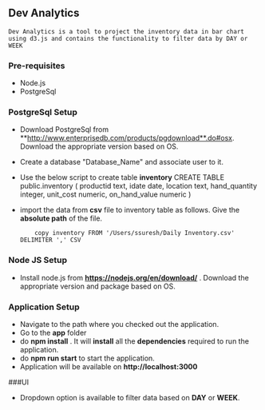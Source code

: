 ## Dev Analytics
    
    Dev Analytics is a tool to project the inventory data in bar chart using d3.js and contains the functionality to filter data by DAY or WEEK
    
### Pre-requisites
  
  * Node.js
  * PostgreSql

### PostgreSql Setup

  * Download PostgreSql from **http://www.enterprisedb.com/products/pgdownload**.do#osx. Download the appropriate version based on OS.
  * Create a database "Database_Name" and associate user to it.
  * Use the below script to create table **inventory**
            CREATE TABLE public.inventory
            (
              productid text,
              idate date,
              location text,
              hand_quantity integer,
              unit_cost numeric,
              on_hand_value numeric
            )
  * import the data from **csv** file to inventory table as follows. Give the **absolute path** of the file.
    
            copy inventory FROM '/Users/ssuresh/Daily Inventory.csv' DELIMITER ',' CSV

### Node JS Setup
  
  * Install node.js from **https://nodejs.org/en/download/** . Download the appropriate version and package based on OS.
  
### Application Setup

  * Navigate to the path where you checked out the application.
  * Go to the **app** folder
  * do **npm install** . It will **install** all the **dependencies** required to run the application.
  * do **npm run start** to start the application.
  * Application will be available on **http://localhost:3000**

###UI

  * Dropdown option is available to filter data based on **DAY** or **WEEK**.